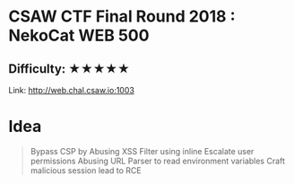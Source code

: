 # CSAW CTF Final Round 2018 : NekoCat WEB 500 
## Difficulty: ★★★★★

Link: http://web.chal.csaw.io:1003

# Idea

> Bypass CSP by Abusing XSS Filter using inline
> Escalate user permissions
> Abusing URL Parser to read environment variables
> Craft malicious session lead to RCE

